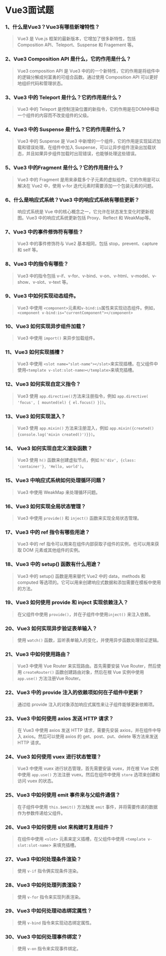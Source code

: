 # Vue3面试题

### 1、什么是Vue3？Vue3有哪些新增特性？

> Vue3 是 Vue.js 框架的最新版本，它增加了很多新特性，包括 Composition API、Teleport、Suspense 和 Fragement 等。

### 2、Vue3 Composition API 是什么，它的作用是什么？

> Vue3 composition API 是 Vue3 中的的一个新特性，它的作用是将组件中的逻辑分解成何富勇的可组合函数。通过使用 Composition API 可以更好地组织代码和管理状态。

### 3、Vue3 中的 Teleport 是什么？它的作用是什么？

> Vue3 中的 Teleport 是控制渲染位置的新指令，它的作用是在DOM中移动一个组件的内容而不改变组件的父级。

### 4、Vue3 中的 Suspense 是什么？它的作用是什么？

> Vue3 中的 Suspense 是 Vue3 中新增的一个组件，它的作用是实现延迟加载和错误处理。在组件中加入 Suspense，可以让异步组件渲染出加载状态，并且如果异步组件加载时出现错误，也能够处理这些错误。

### 5、Vue3 中的Fragment 是什么？它的作用是什么？

> Vue3 中的 Fragment 是用来承载多个子元素的虚拟组件。它的作用是可以解决在 Vue2 中，使用 v-for 迭代元素时需要添加一个包装元素的问题。

### 6、什么是响应式系统？Vue3 中的响应式系统有哪些更新？

> 响应式系统是 Vue 中的核心概念之一，它允许在状态发生变化时更新视图。Vue3 中的响应式系统更新包括 Proxy、Reflect 和 WeakMap等。

### 7、Vue3 中的事件修饰符有哪些？

> Vue3 中的事件修饰符与 Vue2 基本相同，包括 stop，prevent、capture 和 self 等。

### 8、Vue3 中的指令有哪些？

> Vue3 中的指令包括 v-if、v-for、v-bind、v-on、v-html、v-model、v-show、v-slot、v-text 等。

### 9、Vue3 中如何实现动态组件。

> Vue3 中使用 `<component>`元素和`v-bind:is`属性来实现动态组件。例如，`<component v-bind:is="currentComponent"></component>`

### 10、Vue3 如何实现异步组件加载？

> Vue3 中使用 `import()` 来异步加载组件。

### 11、Vue3 如何实现插槽？

> Vue3 中使用 `<slot name="slot-name"></slot>`来实现插槽。在父组件中使用`<template v-slot:slot-name></template>`来填充插槽。

### 12、Vue3 如何实现自定义指令？

> Vue3 使用 `app.directive()`方法来注册指令，例如 `app.directive( 'focus', [ mounted(el) { el.focus() }])`。

### 13、Vue3 如何实现混入？

> Vue3 使用 `app.mixin()` 方法来注册混入，例如 `app.mixin({created() {console.log('mixin created()')}})`。

### 14、 Vue3 如何实现自定义渲染函数？

> Vue3 使用 `h()` 函数来创建虚拟节点，例如 `h('div', {class: 'container'}, 'Hello, world')`。

### 15、Vue3 中响应式系统如何处理循环问题？

> Vue3 中使用 WeakMap 来处理循环问题。

### 16、Vue3 如何实现全局状态管理？

> Vue3 中使用 `provide()` 和 `inject()` 函数来实现全局状态管理。

### 17、Vue3 中的 ref 指令有哪些用途？

> Vue3 中的 ref 指令可以用来在组件内部获取子组件的实例，也可以用来获取 DOM 元素或其他组件的实例。

### 18、Vue3 中的 setup() 函数有什么用途？

> Vue3 中的 setup() 函数是用来替代 Vue2 中的 data，methods 和 computed 等选项的。它可以用来创建响应式数据和添加需要在模板中使用的方法。

### 19、Vue3 如何使用 provide 和 inject 实现依赖注入？

> 在父组件中使用 `provide()`，并在子组件中使用`inject()` 来注入依赖。

### 20、Vue3 如何实现异步验证表单输入？

> 使用 `watch()` 函数，监听表单输入的变化，并使用异步函数处理验证逻辑。

### 21、Vue3 中如何使用路由？

> Vue3 中使用 Vue Router 来实现路由。首先需要安装 Vue Router，然后使用 `createRouter()` 函数创建路由对象，然后在根 Vue 实例中使用 `app.use()` 方法注册Vue Router。

### 22、Vue3 中的 provide 注入的依赖项如何在子组件中更新？

> 通过给 provide 注入的对象添加响应式属性来让子组件能够更新依赖项。

### 23、Vue3 中如何使用 axios 发送 HTTP 请求？

> 在 Vue3 中使用 axios 发送 HTTP 请求，需要先安装 axios，并在组件中导入 axios。然后可以使用 axios 的 get、post、put、delete 等方法来发送 HTTP 请求。

### 24、Vue3 如何使用 vuex 进行状态管理？

> Vue3 中使用 vuex 进行状态管理，首先需要安装 vuex，并在根 Vue 实例中使用 `app.use()` 方法注册 vuex。然后在组件中使用 `store` 选项来创建和访问 vuex 的状态。

### 25、Vue3 中如何使用 emit 事件来与父组件通信？

> 在子组件中使用 `this.$emit()` 方法触发 `emit` 事件，并将需要传递的数据作为参数传递给父组件。

### 26、Vue3 中如何使用 slot 来构建可复用组件？

> 在组件中使用 `<slot>` 元素来定义插槽，在父组件中使用 `<template v-slot:slot-name`> 来填充插槽。

### 27、Vue3 中如何处理条件渲染？

> 使用 `v-if` 指令俩实现条件渲染。

### 28、Vue3 中如何处理列表渲染？

> 使用 `v-for` 指令来实现列表渲染。

### 29、Vue3 中如何处理动态绑定属性？

> 使用 `v-bind` 指令来实现动态绑定属性。

### 30、Vue3 中如何处理事件绑定？

> 使用 `v-on` 指令来实现事件绑定。